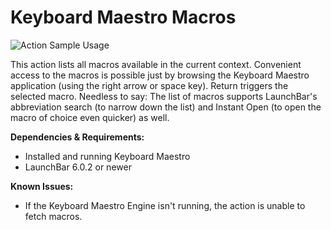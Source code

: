 # Keyboard Maestro Macros

![Action Sample Usage](https://raw.githubusercontent.com/mlinzner/LaunchBarActions/master/resources/LBAction-KeyboardMaestro.jpg)

This action lists all macros available in the current context. Convenient access to the macros is possible just by browsing the Keyboard Maestro application (using the right arrow or space key). Return triggers the selected macro. Needless to say: The list of macros supports LaunchBar's abbreviation search (to narrow down the list) and Instant Open (to open the macro of choice even quicker) as well.

**Dependencies & Requirements:**
- Installed and running Keyboard Maestro
- LaunchBar 6.0.2 or newer

**Known Issues:**
- If the Keyboard Maestro Engine isn't running, the action is unable to fetch macros.